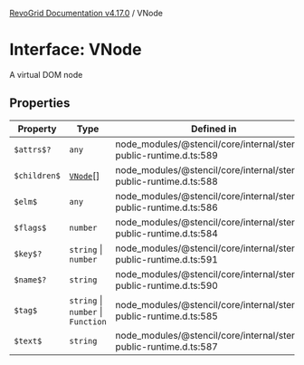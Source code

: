 [RevoGrid Documentation v4.17.0](README.md) / VNode

# Interface: VNode

A virtual DOM node

## Properties

| Property | Type | Defined in |
| ------ | ------ | ------ |
| `$attrs$?` | `any` | node\_modules/@stencil/core/internal/stencil-public-runtime.d.ts:589 |
| `$children$` | [`VNode`](Interface.VNode.md)[] | node\_modules/@stencil/core/internal/stencil-public-runtime.d.ts:588 |
| `$elm$` | `any` | node\_modules/@stencil/core/internal/stencil-public-runtime.d.ts:586 |
| `$flags$` | `number` | node\_modules/@stencil/core/internal/stencil-public-runtime.d.ts:584 |
| `$key$?` | `string` \| `number` | node\_modules/@stencil/core/internal/stencil-public-runtime.d.ts:591 |
| `$name$?` | `string` | node\_modules/@stencil/core/internal/stencil-public-runtime.d.ts:590 |
| `$tag$` | `string` \| `number` \| `Function` | node\_modules/@stencil/core/internal/stencil-public-runtime.d.ts:585 |
| `$text$` | `string` | node\_modules/@stencil/core/internal/stencil-public-runtime.d.ts:587 |
